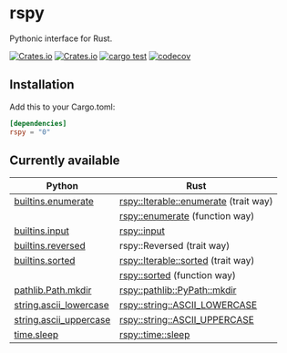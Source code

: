 # rspy

Pythonic interface for Rust.

[![Crates.io](https://img.shields.io/crates/v/rspy)](https://crates.io/crates/rspy)
[![Crates.io](https://img.shields.io/crates/d/rspy)](https://crates.io/crates/rspy)
[![cargo test](https://github.com/seijinrosen/rspy/actions/workflows/cargo_test.yml/badge.svg)](https://github.com/seijinrosen/rspy/actions/workflows/cargo_test.yml)
[![codecov](https://codecov.io/gh/seijinrosen/rspy/branch/main/graph/badge.svg)](https://codecov.io/gh/seijinrosen/rspy)

## Installation

Add this to your Cargo.toml:

```toml
[dependencies]
rspy = "0"
```

## Currently available

| Python                   | Rust                                    |
| ------------------------ | --------------------------------------- |
| [builtins.enumerate]     | [rspy::Iterable::enumerate] (trait way) |
|                          | [rspy::enumerate] (function way)        |
| [builtins.input]         | [rspy::input]                           |
| [builtins.reversed]      | rspy::Reversed (trait way)              |
| [builtins.sorted]        | [rspy::Iterable::sorted] (trait way)    |
|                          | [rspy::sorted] (function way)           |
| [pathlib.Path.mkdir]     | [rspy::pathlib::PyPath::mkdir]          |
| [string.ascii_lowercase] | [rspy::string::ASCII_LOWERCASE]         |
| [string.ascii_uppercase] | [rspy::string::ASCII_UPPERCASE]         |
| [time.sleep]             | [rspy::time::sleep]                     |

[builtins.enumerate]: https://docs.python.org/ja/3/library/functions.html#enumerate
[builtins.input]: https://docs.python.org/ja/3/library/functions.html#input
[builtins.reversed]: https://docs.python.org/ja/3/library/functions.html#reversed
[builtins.sorted]: https://docs.python.org/ja/3/library/functions.html#sorted
[pathlib.path.mkdir]: https://docs.python.org/ja/3/library/pathlib.html#pathlib.Path.mkdir
[string.ascii_lowercase]: https://docs.python.org/ja/3/library/string.html#string.ascii_lowercase
[string.ascii_uppercase]: https://docs.python.org/ja/3/library/string.html#string.ascii_uppercase
[time.sleep]: https://docs.python.org/ja/3/library/time.html#time.sleep
[rspy::enumerate]: https://docs.rs/rspy/latest/rspy/fn.enumerate.html
[rspy::input]: https://docs.rs/rspy/latest/rspy/fn.input.html
[rspy::iterable::enumerate]: https://docs.rs/rspy/latest/rspy/trait.Iterable.html#tymethod.enumerate
[rspy::iterable::sorted]: https://docs.rs/rspy/latest/rspy/trait.Iterable.html#tymethod.sorted
[rspy::pathlib::pypath::mkdir]: https://docs.rs/rspy/latest/rspy/pathlib/trait.PyPath.html#tymethod.mkdir
[rspy::sorted]: https://docs.rs/rspy/latest/rspy/fn.sorted.html
[rspy::string::ascii_lowercase]: https://docs.rs/rspy/latest/rspy/string/constant.ASCII_LOWERCASE.html
[rspy::string::ascii_uppercase]: https://docs.rs/rspy/latest/rspy/string/constant.ASCII_UPPERCASE.html
[rspy::time::sleep]: https://docs.rs/rspy/latest/rspy/time/fn.sleep.html
